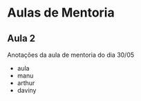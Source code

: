 # Aulas de Mentoria

## Aula 2

Anotações da aula de mentoria do dia 30/05

- aula
- manu
- arthur
- daviny
